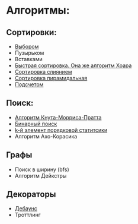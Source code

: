 # Алгоритмы:

## Сортировки:

- [Выбором](https://github.com/hardpsycho/algrorithms/blob/master/sort/selectionSort.js)
- Пузырьком
- Вставками
- [Быстрая сортировка. Она же алгоритм Хоара](https://github.com/hardpsycho/algrorithms/blob/master/sort/quickSort.js)
- [Сортировка слиянием](https://github.com/hardpsycho/algrorithms/blob/master/sort/mergeSort)
- [Сортировка пирамидальная](https://github.com/hardpsycho/algrorithms/blob/master/sort/heapSort)
- [Подсчетом](https://github.com/hardpsycho/algrorithms/blob/master/sort/countingSort)

## Поиск:
- [Алгоритм Кнута-Морриса-Пратта](https://github.com/hardpsycho/algrorithms/tree/master/find/kmp)
- [Бинарный поиск](https://github.com/hardpsycho/algrorithms/blob/master/find/binarySearch)
- [k-й элемент порядковой статитсики](https://github.com/hardpsycho/algrorithms/blob/master/find/nthElement)
- Алгоритм Ахо-Корасика

## Графы
- Поиск в ширину (bfs)
- Алгоритм Дейкстры

## Декораторы
- [Дебаунc](https://github.com/hardpsycho/algrorithms/blob/master/decorators/debounce) 
- Троттлинг
